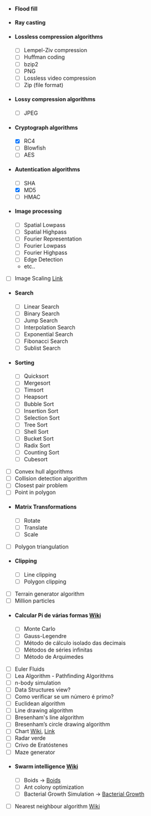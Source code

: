 - #### Flood fill
- #### Ray casting
- #### Lossless compression algorithms
  - [ ] Lempel-Ziv compression 
  - [ ] Huffman coding
  - [ ] bzip2
  - [ ] PNG
  - [ ] Lossless video compression
  - [ ] Zip (file format)
- #### Lossy compression algorithms
  - [ ] JPEG
- #### Cryptograph algorithms
  - [x] RC4
  - [ ] Blowfish
  - [ ] AES
- ####  Autentication algorithms
  - [ ] SHA
  - [x] MD5
  - [ ] HMAC
- #### Image processing
  - [ ] Spatial Lowpass
  - [ ] Spatial Highpass
  - [ ] Fourier Representation
  - [ ] Fourier Lowpass
  - [ ] Fourier Highpass
  - [ ] Edge Detection
  - etc..
- [ ] Image Scaling [Link](http://courses.cs.vt.edu/~masc1044/L17-Rotation/ScalingNN.html)
- #### Search
  - [ ] Linear Search
  - [ ] Binary Search
  - [ ] Jump Search
  - [ ] Interpolation Search
  - [ ] Exponential Search
  - [ ] Fibonacci Search
  - [ ] Sublist Search
- #### Sorting
  - [ ] Quicksort
  - [ ] Mergesort
  - [ ] Timsort
  - [ ] Heapsort
  - [ ] Bubble Sort
  - [ ] Insertion Sort
  - [ ] Selection Sort
  - [ ] Tree Sort
  - [ ] Shell Sort
  - [ ] Bucket Sort
  - [ ] Radix Sort
  - [ ] Counting Sort
  - [ ] Cubesort
- [ ] Convex hull algorithms
- [ ] Collision detection algorithm
- [ ] Closest pair problem
- [ ] Point in polygon
- #### Matrix Transformations
  - [ ] Rotate
  - [ ] Translate
  - [ ] Scale
- [ ] Polygon triangulation
- #### Clipping
  - [ ] Line clipping
  - [ ] Polygon clipping
- [ ] Terrain generator algorithm
- [ ] Million particles
- #### Calcular Pi de várias formas [Wiki](https://pt.wikipedia.org/wiki/Pi)
  - [ ] Monte Carlo
  - [ ] Gauss-Legendre
  - [ ] Método de cálculo isolado das decimais
  - [ ] Métodos de séries infinitas
  - [ ] Método de Arquimedes
- [ ] Euler Fluids
- [ ] Lea Algorithm - Pathfinding Algorithms
- [ ] n-body simulation
- [ ] Data Structures view?
- [ ] Como verificar se um número é primo?
- [ ] Euclidean algorithm
- [ ] Line drawing algorithm
- [ ] Bresenham's line algorithm
- [ ] Bresenham’s circle drawing algorithm
- [ ] Chart [Wiki](https://en.wikipedia.org/wiki/Chart), [Link](https://www.advsofteng.com/gallery.html)
- [ ] Radar verde
- [ ] Crivo de Eratóstenes
- [ ] Maze generator
- #### Swarm intelligence [Wiki](https://en.wikipedia.org/wiki/Swarm_intelligence#Ant_colony_optimization_(Dorigo_1992))
  - [ ] Boids -> [Boids](https://youtu.be/uMI1QcgfBeU)
  - [ ] Ant colony optimization
  - [ ] Bacterial Growth Simulation -> [Bacterial Growth](http://infection.inquiry-hub.net/)
- [ ] Nearest neighbour algorithm [Wiki](https://en.wikipedia.org/wiki/Nearest_neighbour_algorithm)
